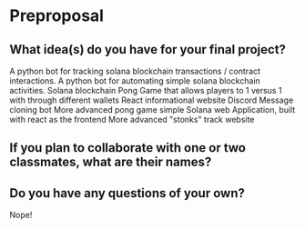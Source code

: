 # Preproposal

## What idea(s) do you have for your final project?
A python bot for tracking solana blockchain transactions / contract interactions.
A python bot for automating simple solana blockchain activities.
Solana blockchain Pong Game that allows players to 1 versus 1 with through different wallets
React informational website
Discord Message cloning bot
More advanced pong game
simple Solana web Application, built with react as the frontend
More advanced "stonks" track website

## If you plan to collaborate with one or two classmates, what are their names?



## Do you have any questions of your own?

Nope!
